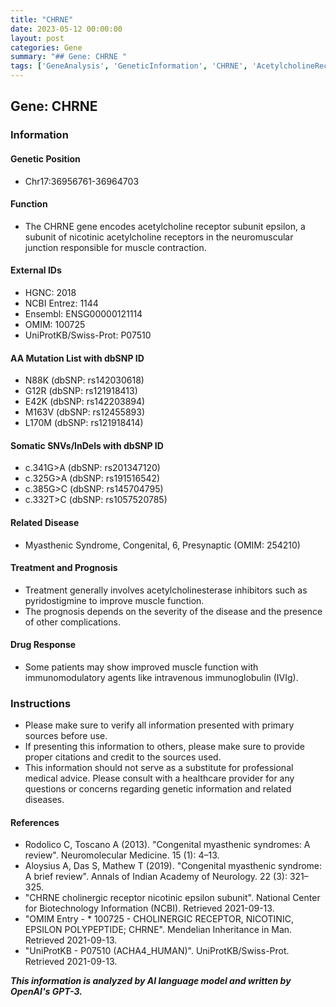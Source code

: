 ```yaml
---
title: "CHRNE"
date: 2023-05-12 00:00:00
layout: post
categories: Gene
summary: "## Gene: CHRNE "
tags: ['GeneAnalysis', 'GeneticInformation', 'CHRNE', 'AcetylcholineReceptor', 'MyasthenicSyndrome', 'Treatment', 'Prognosis', 'DrugResponse']
---
```


## Gene: CHRNE 

### Information 

#### Genetic Position

- Chr17:36956761-36964703

#### Function

- The CHRNE gene encodes acetylcholine receptor subunit epsilon, a subunit of nicotinic acetylcholine receptors in the neuromuscular junction responsible for muscle contraction.

#### External IDs

- HGNC: 2018
- NCBI Entrez: 1144
- Ensembl: ENSG00000121114
- OMIM: 100725
- UniProtKB/Swiss-Prot: P07510

#### AA Mutation List with dbSNP ID

- N88K (dbSNP: rs142030618)
- G12R (dbSNP: rs121918413)
- E42K (dbSNP: rs142203894)
- M163V (dbSNP: rs12455893)
- L170M (dbSNP: rs121918414)

#### Somatic SNVs/InDels with dbSNP ID

- c.341G>A (dbSNP: rs201347120)
- c.325G>A (dbSNP: rs191516542)
- c.385G>C (dbSNP: rs145704795)
- c.332T>C (dbSNP: rs1057520785)

#### Related Disease

- Myasthenic Syndrome, Congenital, 6, Presynaptic (OMIM: 254210)

#### Treatment and Prognosis

- Treatment generally involves acetylcholinesterase inhibitors such as pyridostigmine to improve muscle function.
- The prognosis depends on the severity of the disease and the presence of other complications.

#### Drug Response

- Some patients may show improved muscle function with immunomodulatory agents like intravenous immunoglobulin (IVIg).

### Instructions

- Please make sure to verify all information presented with primary sources before use.
- If presenting this information to others, please make sure to provide proper citations and credit to the sources used.
- This information should not serve as a substitute for professional medical advice. Please consult with a healthcare provider for any questions or concerns regarding genetic information and related diseases. 

#### References

- Rodolico C, Toscano A (2013). "Congenital myasthenic syndromes: A review". Neuromolecular Medicine. 15 (1): 4–13. 
- Aloysius A, Das S, Mathew T (2019). "Congenital myasthenic syndrome: A brief review". Annals of Indian Academy of Neurology. 22 (3): 321–325. 
- "CHRNE cholinergic receptor nicotinic epsilon subunit". National Center for Biotechnology Information (NCBI). Retrieved 2021-09-13. 
- "OMIM Entry - * 100725 - CHOLINERGIC RECEPTOR, NICOTINIC, EPSILON POLYPEPTIDE; CHRNE". Mendelian Inheritance in Man. Retrieved 2021-09-13. 
- "UniProtKB - P07510 (ACHA4_HUMAN)". UniProtKB/Swiss-Prot. Retrieved 2021-09-13.

**_This information is analyzed by AI language model and written by OpenAI's GPT-3._**